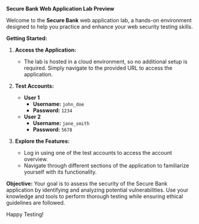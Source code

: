 **Secure Bank Web Application Lab Preview**

Welcome to the **Secure Bank** web application lab, a hands-on environment designed to help you practice and enhance your web security testing skills.

**Getting Started:**

1. **Access the Application:**
   - The lab is hosted in a cloud environment, so no additional setup is required. Simply navigate to the provided URL to access the application.

2. **Test Accounts:**
   - **User 1**
     - **Username:** `john_doe`
     - **Password:** `1234`
   - **User 2**
     - **Username:** `jane_smith`
     - **Password:** `5678`

3. **Explore the Features:**
   - Log in using one of the test accounts to access the account overview.
   - Navigate through different sections of the application to familiarize yourself with its functionality.

**Objective:**
Your goal is to assess the security of the Secure Bank application by identifying and analyzing potential vulnerabilities. Use your knowledge and tools to perform thorough testing while ensuring ethical guidelines are followed.

Happy Testing!